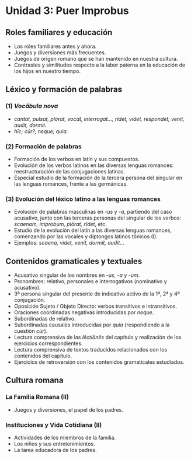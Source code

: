 # Unidad 3: Puer Improbus

## Roles familiares y educación  
- Los roles familiares antes y ahora.  
- Juegos y diversiones más frecuentes.  
- Juegos de origen romano que se han mantenido en nuestra cultura.  
- Contrastes y similitudes respecto a la labor paterna en la educación de los hijos en nuestro tiempo.  

## Léxico y formación de palabras  
### (1) *Vocābula nova*  
- *cantat, pulsat, plōrat, vocat, interrogat...; rīdet, videt, respondet; venit, audit, dormit.*  
- *hīc; cūr?; neque; quia.*  

### (2) Formación de palabras  
- Formación de los verbos en latín y sus compuestos.  
- Evolución de los verbos latinos en las diversas lenguas romances: reestructuración de las conjugaciones latinas.  
- Especial estudio de la formación de la tercera persona del singular en las lenguas romances, frente a las germánicas.  

### (3) Evolución del léxico latino a las lenguas romances  
- Evolución de palabras masculinas en *-us* y *-a*, partiendo del caso acusativo, junto con las terceras personas del singular de los verbos: *scaenam, improbum, plōrat, rīdet*, etc.  
- Estudio de la evolución del latín a las diversas lenguas romances, comenzando por las vocales y diptongos latinos tónicos (I).  
- Ejemplos: *scaena, videt, venit, dormit, audit...*  

## Contenidos gramaticales y textuales  
- Acusativo singular de los nombres en *-us, -a* y *-um*.  
- Pronombres: relativo, personales e interrogativos (nominativo y acusativo).  
- 3ª persona singular del presente de indicativo activo de la 1ª, 2ª y 4ª conjugación.  
- Oposición Sujeto / Objeto Directo: verbos transitivos e intransitivos.  
- Oraciones coordinadas negativas introducidas por *neque*.  
- Subordinadas de relativo.  
- Subordinadas causales introducidas por *quia* (respondiendo a la cuestión *cūr*).  
- Lectura comprensiva de las *lēctiōnēs* del capítulo y realización de los ejercicios correspondientes.  
- Lectura comprensiva de textos traducidos relacionados con los contenidos del capítulo.  
- Ejercicios de retroversión con los contenidos gramaticales estudiados.  

## Cultura romana  
### La Familia Romana (II)  
- Juegos y diversiones, el papel de los padres.  

### Instituciones y Vida Cotidiana (II)  
- Actividades de los miembros de la familia.  
- Los niños y sus entretenimientos.  
- La tarea educadora de los padres.  
